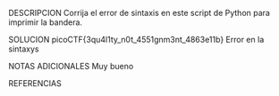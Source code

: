 DESCRIPCION
Corrija el error de sintaxis en este script de Python para imprimir la bandera.

SOLUCION
picoCTF{3qu4l1ty_n0t_4551gnm3nt_4863e11b}
Error en la sintaxys

NOTAS ADICIONALES
Muy bueno

REFERENCIAS
